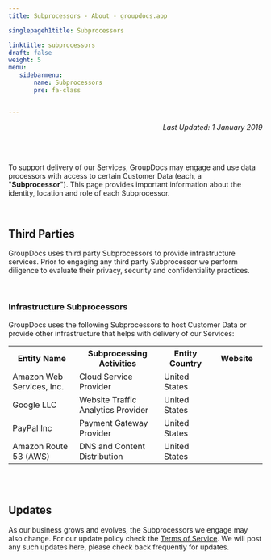 ```yaml
---
title: Subprocessors - About - groupdocs.app

singlepageh1title: Subprocessors

linktitle: subprocessors
draft: false
weight: 5
menu:
   sidebarmenu: 
       name: Subprocessors
       pre: fa-class


---
```


<div class="siteContentPanel100w">

<p style="text-align: right;"><em>Last Updated: 1 January 2019</em></p>

<div class="clearfix"> </div><div class="clearfix"> </div>

To support delivery of our Services, GroupDocs may engage and use data processors with access to certain Customer Data (each, a "**Subprocessor**"). This page provides important information about the identity, location and role of each Subprocessor.

<div class="clearfix"> </div>

Third Parties
-------------

GroupDocs uses third party Subprocessors to provide infrastructure services. Prior to engaging any third party Subprocessor we perform diligence to evaluate their privacy, security and confidentiality practices.

<div class="clearfix"> </div>

### Infrastructure Subprocessors

GroupDocs uses the following Subprocessors to host Customer Data or provide other infrastructure that helps with delivery of our Services:

<div class="cloudtablesmall"> <table width="90%"><tbody><tr style="height: 15px;"><th style="width: 253px; height: 15px;">Entity Name</th> <th style="width: 253px; height: 15px;">Subprocessing Activities</th> <th style="width: 150px; height: 15px;">Entity Country</th> <th style="width: 150px; height: 15px;">Website</th> </tr><tr style="height: 15px;"><td style="width: 253px; height: 15px;">Amazon Web Services, Inc.</td> <td style="width: 253px; height: 15px;">Cloud Service Provider</td> <td style="width: 150px; height: 15px;">United States</td> <td style="width: 150px; height: 15px;"><https://aws.amazon.com/></td> </tr><tr style="height: 15px;"><td style="width: 253px; height: 15px;">Google LLC</td> <td style="width: 253px; height: 15px;">Website Traffic Analytics Provider </td> <td style="width: 150px; height: 15px;">United States</td> <td style="width: 150px; height: 15px;"><https://analytics.google.com></td> </tr><tr style="height: 15.6111px;"><td style="width: 253px; height: 15.6111px;">PayPal Inc</td> <td style="width: 253px; height: 15.6111px;">Payment Gateway Provider</td> <td style="width: 150px; height: 15.6111px;">United States</td> <td style="width: 150px; height: 15.6111px;"><https://www.paypal.com/></td> </tr><tr style="height: 15.6111px;"><td style="width: 253px; height: 15.6111px;">Amazon Route 53 (AWS)</td> <td style="width: 253px; height: 15.6111px;">DNS and Content Distribution</td> <td style="width: 150px; height: 15.6111px;">United States</td> <td style="width: 150px; height: 15.6111px;"><https://aws.amazon.com/route53/></td> </tr></tbody></table>

</div><div class="clearfix"> </div><div class="clearfix"> </div>

Updates
-------

As our business grows and evolves, the Subprocessors we engage may also change. For our update policy check the [Terms of Service](/legal/tos#updates). We will post any such updates here, please check back frequently for updates.

</div>